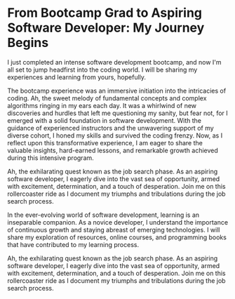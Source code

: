 # From Bootcamp Grad to Aspiring Software Developer: My Journey Begins

I just completed an intense software development bootcamp, and now I'm all set to jump headfirst into the coding world. I will be sharing my experiences and learning from yours, hopefully.

The bootcamp experience was an immersive initiation into the intricacies of coding. Ah, the sweet melody of fundamental concepts and complex algorithms ringing in my ears each day. It was a whirlwind of new discoveries and hurdles that left me questioning my sanity, but fear not, for I emerged with a solid foundation in software development. With the guidance of experienced instructors and the unwavering support of my diverse cohort, I honed my skills and survived the coding frenzy. Now, as I reflect upon this transformative experience, I am eager to share the valuable insights, hard-earned lessons, and remarkable growth achieved during this intensive program.

Ah, the exhilarating quest known as the job search phase. As an aspiring software developer, I eagerly dive into the vast sea of opportunity, armed with excitement, determination, and a touch of desperation. Join me on this rollercoaster ride as I document my triumphs and tribulations during the job search process.

In the ever-evolving world of software development, learning is an inseparable companion. As a novice developer, I understand the importance of continuous growth and staying abreast of emerging technologies. I will share my exploration of resources, online courses, and programming books that have contributed to my learning process.

Ah, the exhilarating quest known as the job search phase. As an aspiring software developer, I eagerly dive into the vast sea of opportunity, armed with excitement, determination, and a touch of desperation. Join me on this rollercoaster ride as I document my triumphs and tribulations during the job search process.